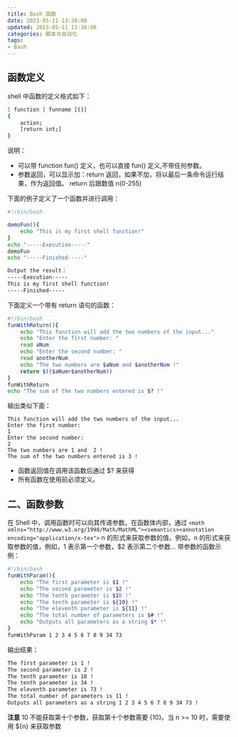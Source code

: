 ```yaml
---
title: Bash 函数
date: 2023-05-11 13:38:00
updated: 2023-05-11 13:38:00
categories: 脚本与自动化
tags:
- Bash
---
```


## 函数定义

shell 中函数的定义格式如下：

```sh
[ function ] funname [()]
{
    action;
    [return int;]
}
```

说明：

* 可以带 function fun() 定义，也可以直接 fun() 定义,不带任何参数。
* 参数返回，可以显示加：return 返回，如果不加，将以最后一条命令运行结果，作为返回值。 return 后跟数值 n(0-255)

下面的例子定义了一个函数并进行调用：

<!-- more -->

```sh
#!/bin/bash

demoFun(){
    echo "This is my first shell function!"
}
echo "-----Execution-----"
demoFun
echo "-----Finished-----"

Output the result：
-----Execution-----
This is my first shell function!
-----Finished-----
```

下面定义一个带有 return 语句的函数：

```sh
#!/bin/bash
funWithReturn(){
    echo "This function will add the two numbers of the input..."
    echo "Enter the first number: "
    read aNum
    echo "Enter the second number: "
    read anotherNum
    echo "The two numbers are $aNum and $anotherNum !"
    return $(($aNum+$anotherNum))
}
funWithReturn
echo "The sum of the two numbers entered is $? !"
```

输出类似下面：

```text
This function will add the two numbers of the input...
Enter the first number:
1
Enter the second number:
2
The two numbers are 1 and  2 !
The sum of the two numbers entered is 3 !
```

* 函数返回值在调用该函数后通过 $? 来获得
* 所有函数在使用前必须定义。

## 二、函数参数

在 Shell 中，调用函数时可以向其传递参数。在函数体内部，通过 `<math xmlns="http://www.w3.org/1998/Math/MathML"><semantics><annotation encoding="application/x-tex">` n 的形式来获取参数的值，例如，</annotation></semantics></math>n 的形式来获取参数的值，例如，1 表示第一个参数，$2 表示第二个参数... 带参数的函数示例：

```sh
#!/bin/bash
funWithParam(){
    echo "The first parameter is $1 !"
    echo "The second parameter is $2 !"
    echo "The tenth parameter is $10 !"
    echo "The tenth parameter is ${10} !"
    echo "The eleventh parameter is ${11} !"
    echo "The total number of parameters is $# !"
    echo "Outputs all parameters as a string $* !"
}
funWithParam 1 2 3 4 5 6 7 8 9 34 73
```

输出结果：

```sh
The first parameter is 1 !
The second parameter is 2 !
The tenth parameter is 10 !
The tenth parameter is 34 !
The eleventh parameter is 73 !
The total number of parameters is 11 !
Outputs all parameters as a string 1 2 3 4 5 6 7 8 9 34 73 !
```

**注意**
10 不能获取第十个参数，获取第十个参数需要 {10}。当 n >= 10 时，需要使用 ${n} 来获取参数
